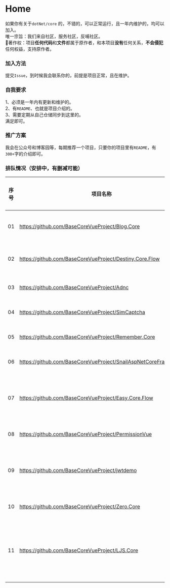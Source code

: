 # Home
如果你有关于`dotNet/core` 的，不错的，可以正常运行，且一年内维护的，均可以加入。  
唯一宗旨：我们来自社区，服务社区，反哺社区。   
🎀著作权：项目**任何代码**和**文件**都属于原作者，和本项目**没有**任何关系，**不会侵犯**任何权益，支持原作者。  


### 加入方法
提交`Issue`，到时候我会联系你的，前提是项目正常，且在维护。  

### 自我要求  
1、必须是一年内有更新和维护的。  
2、有`README`、也就是项目介绍的。  
3、需要定期从自己仓储同步到这里的。  
满足即可。  

### 推广方案
我会在公众号和博客园等，每期推荐一个项目，只要你的项目里有`README`，有`300+`字的介绍即可。 

### 排队情况（安排中，有删减可能）
|序号|项目名称|文章地址|备注|
|-|-|-|-|
|01|https://github.com/BaseCoreVueProject/Blog.Core|[文章地址](https://mp.weixin.qq.com/s/lMlpsZPc-gy-MM8GEI2e5Q)|完成|
|02|https://github.com/BaseCoreVueProject/Destiny.Core.Flow|[文章地址](https://mp.weixin.qq.com/s/RSn9CUKn1P59wNn29Nravw)|完成|
|03|https://github.com/BaseCoreVueProject/Adnc|排队中||
|04|https://github.com/BaseCoreVueProject/SimCaptcha|待发布||
|05|https://github.com/BaseCoreVueProject/Remember.Core|待发布||
|06|https://github.com/BaseCoreVueProject/SnailAspNetCoreFramework|待发布||
|07|https://github.com/BaseCoreVueProject/Easy.Core.Flow|-|文档不太完整|
|08|https://github.com/BaseCoreVueProject/PermissionVue|待发布||
|09|https://github.com/BaseCoreVueProject/jwtdemo|-|需要完善文档|
|10|https://github.com/BaseCoreVueProject/Zero.Core|待发布||
|11|https://github.com/BaseCoreVueProject/LJS.Core|待发布|希望再美化下文档|

